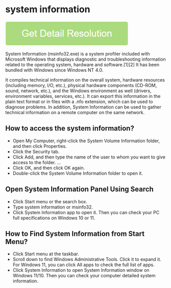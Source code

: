 # system information

[![system information](get-startted.png)](https://github.com/techrapidly/system.information)

System Information (msinfo32.exe) is a system profiler included with Microsoft Windows that displays diagnostic and troubleshooting information related to the operating system, hardware and software.[1][2] It has been bundled with Windows since Windows NT 4.0.

It compiles technical information on the overall system, hardware resources (including memory, I/O, etc.), physical hardware components (CD-ROM, sound, network, etc.), and the Windows environment as well (drivers, environment variables, services, etc.). It can export this information in the plain text format or in files with a .nfo extension, which can be used to diagnose problems. In addition, System Information can be used to gather technical information on a remote computer on the same network.

## How to access the system information?

* Open My Computer, right-click the System Volume Information folder, and then click Properties.
* Click the Security tab.
* Click Add, and then type the name of the user to whom you want to give access to the folder. ...
* Click OK, and then click OK again.
* Double-click the System Volume Information folder to open it.

## Open System Information Panel Using Search

* Click Start menu or the search box.
* Type system information or msinfo32.
* Click System Information app to open it. Then you can check your PC full specifications on Windows 10 or 11.

## How to Find System Information from Start Menu?

* Click Start menu at the taskbar.
* Scroll down to find Windows Administrative Tools. Click it to expand it. For Windows 11, you can click All apps to check the full list of apps.
* Click System Information to open System Information window on Windows 11/10. Then you can check your computer detailed system information.

